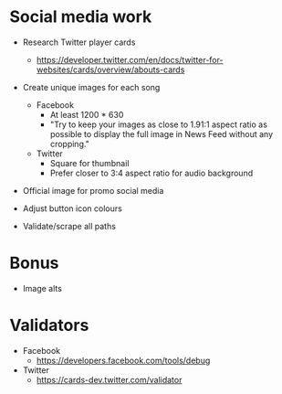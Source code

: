 # Social media work

* Research Twitter player cards
    * https://developer.twitter.com/en/docs/twitter-for-websites/cards/overview/abouts-cards
* Create unique images for each song
    * Facebook
        * At least 1200 * 630
        * "Try to keep your images as close to 1.91:1 aspect ratio as possible to display the full image in News Feed without any cropping."
    * Twitter
        * Square for thumbnail
        * Prefer closer to 3:4 aspect ratio for audio background

* Official image for promo social media
* Adjust button icon colours

* Validate/scrape all paths

# Bonus
* Image alts

# Validators
* Facebook
    * https://developers.facebook.com/tools/debug
* Twitter
    * https://cards-dev.twitter.com/validator